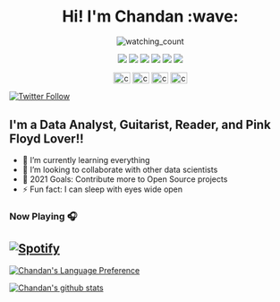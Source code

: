 <h1 align='center'> Hi! I'm Chandan :wave:</h1>
<p align='center'>
</p>

<p align="center"> 
<img src="https://komarev.com/ghpvc/?username=Csengupta1101&color=brightgreen" alt="watching_count" />
 </p>
 <p align="center">
<img src="https://img.shields.io/badge/Age-32-blue" />
  <img src="https://img.shields.io/badge/Focus-Machine%20Learning-brightgreen" />
  <img src="https://img.shields.io/badge/Lives-India-success" />
  <img src="https://img.shields.io/badge/Languages-English%20%26%20Bengali-brightgreen" />
  <img src="https://img.shields.io/badge/Fav%20PLang-Python-success" />
 <img src="https://img.shields.io/badge/Fav%20Viz%20Tool-Tableau-success" />
</p>

<p align="center">
<a href="https://www.hackerrank.com/Csengupta1101" target="blank"><img align="center" src="https://cdn.worldvectorlogo.com/logos/hackerrank.svg" alt="chandan_sengupta" height="20" width="30" /></a>
<a href="https://www.linkedin.com/in/chandan-sengupta/" target="blank"><img align="center" src="https://image.flaticon.com/icons/png/128/174/174857.png" alt="chandan_sengupta" height="20" width="30" /></a>  
<a href="https://www.kaggle.com/chandansengupta" target="blank"><img align="center" src="https://www.vectorlogo.zone/logos/kaggle/kaggle-icon.svg" alt="chandan_sengupta"  height="20" width="30" /></a>
<a href="https://www.instagram.com/joy_110188/" target="blank"><img align="center" src="https://image.flaticon.com/icons/png/128/174/174855.png" alt="chandan_sengupta"  height="20" width="30" /></a>

[![Twitter Follow](https://img.shields.io/twitter/follow/CSengupta1101?color=1DA1F2&logo=twitter&style=for-the-badge)](https://twitter.com/intent/follow?original_referer=https%3A%2F%2Fgithub.com%2FCSengupta1101&screen_name=CSengupta1101)



## I'm a Data Analyst, Guitarist, Reader, and Pink Floyd Lover!!

- 🌱 I’m currently learning everything
- 👯 I’m looking to collaborate with other data scientists
- 🥅 2021 Goals: Contribute more to Open Source projects
- ⚡ Fun fact: I can sleep with eyes wide open



### Now Playing 🎧

[![Spotify](https://github-readme-remake.vercel.app/api/spotify)](https://open.spotify.com/user/31awwzifvfwghp332zrenoo3c5bu)
<br/>
---

[![Chandan's Language Preference](https://github-readme-stats.vercel.app/api/top-langs/?username=Csengupta1101&include_all_commits=true&count_private=true&show_icons=true&line_height=20&title_color=FFFFFF&icon_color=FFFFFF&text_color=FFFFFF&bg_color=0D1117)](https://github.com/Csengupta1101/github-readme-stats)

[![Chandan's github stats](https://github-readme-stats.vercel.app/api/?username=Csengupta1101&include_all_commits=true&count_private=true&show_icons=true&line_height=20&title_color=FFFFFF&icon_color=FFFFFF&text_color=FFFFFF&bg_color=0D1117)](https://github.com/Csengupta1101/github-readme-stats)
